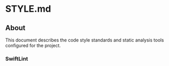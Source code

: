 # STYLE.md

## About

This document describes the code style standards and static analysis tools configured for the project.

### SwiftLint
